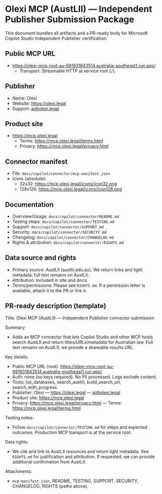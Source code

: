 # Olexi MCP (AustLII) — Independent Publisher Submission Package

This document bundles all artifacts and a PR-ready body for Microsoft Copilot Studio Independent Publisher certification.

## Public MCP URL
- https://olexi-mcp-root-au-691931843514.australia-southeast1.run.app/
  - Transport: Streamable HTTP at service root (`/`).

## Publisher
- Name: Olexi
- Website: https://olexi.legal
- Support: ai@olexi.legal

## Product site
- https://mcp.olexi.legal
  - Terms: https://mcp.olexi.legal/terms.html
  - Privacy: https://mcp.olexi.legal/privacy.html

## Connector manifest
- File: `docs/copilot/connector/mcp-manifest.json`
- Icons (absolute):
  - 32x32: https://mcp.olexi.legal/icons/icon32.png
  - 128x128: https://mcp.olexi.legal/icons/icon128.png

## Documentation
- Overview/Usage: `docs/copilot/connector/README.md`
- Testing steps: `docs/copilot/connector/TESTING.md`
- Support: `docs/copilot/connector/SUPPORT.md`
- Security: `docs/copilot/connector/SECURITY.md`
- Changelog: `docs/copilot/connector/CHANGELOG.md`
- Rights & attribution: `docs/copilot/connector/RIGHTS.md`

## Data source and rights
- Primary source: AustLII (austlii.edu.au). We return links and light metadata; full text remains on AustLII.
- Attribution: Included in site and docs.
- Terms/permissions: Please see `RIGHTS.md`. If a permission letter is available, attach it to the PR or link it.

## PR-ready description (template)

Title: Olexi MCP (AustLII) — Independent Publisher connector submission

Summary:
- Adds an MCP connector that lets Copilot Studio and other MCP hosts search AustLII and return titles/URLs/metadata for Australian law. Full text remains on AustLII; we provide a shareable results URL.

Key details:
- Public MCP URL (root): https://olexi-mcp-root-au-691931843514.australia-southeast1.run.app/
- Auth: none (no keys required). No PII processed. Logs exclude content.
- Tools: list_databases, search_austlii, build_search_url, search_with_progress.
- Publisher: Olexi — https://olexi.legal — ai@olexi.legal
- Product site: https://mcp.olexi.legal
- Privacy: https://mcp.olexi.legal/privacy.html — Terms: https://mcp.olexi.legal/terms.html

Testing notes:
- Follow `docs/copilot/connector/TESTING.md` for steps and expected outcomes. Production MCP transport is at the service root.

Data rights:
- We cite and link to AustLII resources and return light metadata. See `RIGHTS.md` for justification and attribution. If requested, we can provide additional confirmation from AustLII.

Attachments:
- `mcp-manifest.json`, README, TESTING, SUPPORT, SECURITY, CHANGELOG, RIGHTS (paths above).
